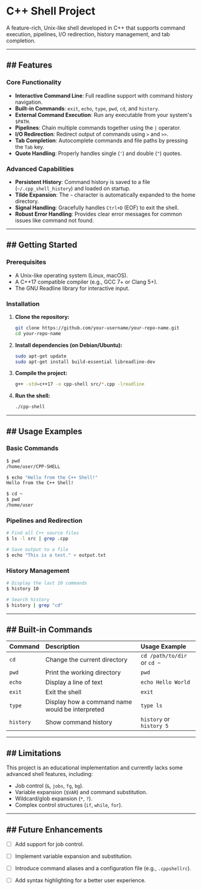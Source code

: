 # C++ Shell Project 

A feature-rich, Unix-like shell developed in C++ that supports command execution, pipelines, I/O redirection, history management, and tab completion.

-----

## \#\# Features

### **Core Functionality**

  * **Interactive Command Line**: Full readline support with command history navigation.
  * **Built-in Commands**: `exit`, `echo`, `type`, `pwd`, `cd`, and `history`.
  * **External Command Execution**: Run any executable from your system's `$PATH`.
  * **Pipelines**: Chain multiple commands together using the `|` operator.
  * **I/O Redirection**: Redirect output of commands using `>` and `>>`.
  * **Tab Completion**: Autocomplete commands and file paths by pressing the `Tab` key.
  * **Quote Handling**: Properly handles single (`'`) and double (`"`) quotes.

### **Advanced Capabilities**

  * **Persistent History**: Command history is saved to a file (`~/.cpp_shell_history`) and loaded on startup.
  * **Tilde Expansion**: The `~` character is automatically expanded to the home directory.
  * **Signal Handling**: Gracefully handles `Ctrl+D` (EOF) to exit the shell.
  * **Robust Error Handling**: Provides clear error messages for common issues like command not found.

-----

## \#\# Getting Started

### **Prerequisites**

  * A Unix-like operating system (Linux, macOS).
  * A C++17 compatible compiler (e.g., GCC 7+ or Clang 5+).
  * The GNU Readline library for interactive input.

### **Installation**

1.  **Clone the repository:**
    ```bash
    git clone https://github.com/your-username/your-repo-name.git
    cd your-repo-name
    ```
2.  **Install dependencies (on Debian/Ubuntu):**
    ```bash
    sudo apt-get update
    sudo apt-get install build-essential libreadline-dev
    ```
3.  **Compile the project:**
    ```bash
    g++ -std=c++17 -o cpp-shell src/*.cpp -lreadline
    ```
4.  **Run the shell:**
    ```bash
    ./cpp-shell
    ```

-----

## \#\# Usage Examples

### **Basic Commands**

```sh
$ pwd
/home/user/CPP-SHELL

$ echo "Hello from the C++ Shell!"
Hello from the C++ Shell!

$ cd ~
$ pwd
/home/user
```

### **Pipelines and Redirection**

```sh
# Find all C++ source files
$ ls -l src | grep .cpp

# Save output to a file
$ echo "This is a test." > output.txt
```

### **History Management**

```sh
# Display the last 10 commands
$ history 10

# Search history
$ history | grep "cd"
```

-----

## \#\# Built-in Commands

| Command   | Description                                         | Usage Example             |
| :-------- | :-------------------------------------------------- | :------------------------ |
| `cd`      | Change the current directory                        | `cd /path/to/dir` or `cd ~` |
| `pwd`     | Print the working directory                         | `pwd`                     |
| `echo`    | Display a line of text                              | `echo Hello World`        |
| `exit`    | Exit the shell                                      | `exit`                    |
| `type`    | Display how a command name would be interpreted     | `type ls`                 |
| `history` | Show command history                                | `history` or `history 5`  |

-----

## \#\# Limitations

This project is an educational implementation and currently lacks some advanced shell features, including:

  * Job control (`&`, `jobs`, `fg`, `bg`).
  * Variable expansion (`$VAR`) and command substitution.
  * Wildcard/glob expansion (`*`, `?`).
  * Complex control structures (`if`, `while`, `for`).

-----

## \#\# Future Enhancements

  * [ ] Add support for job control.
  * [ ] Implement variable expansion and substitution.
  * [ ] Introduce command aliases and a configuration file (e.g., `.cppshellrc`).
  * [ ] Add syntax highlighting for a better user experience.

